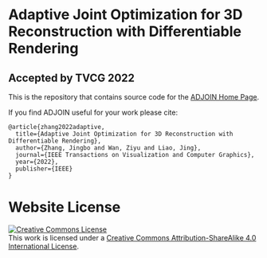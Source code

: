 # Adaptive Joint Optimization for 3D Reconstruction with Differentiable Rendering
## Accepted by TVCG 2022
This is the repository that contains source code for the [ADJOIN Home Page](https://adjointopti.github.io/adjoin.github.io/).

If you find ADJOIN useful for your work please cite:
```
@article{zhang2022adaptive,
  title={Adaptive Joint Optimization for 3D Reconstruction with Differentiable Rendering},
  author={Zhang, Jingbo and Wan, Ziyu and Liao, Jing},
  journal={IEEE Transactions on Visualization and Computer Graphics},
  year={2022},
  publisher={IEEE}
}
```

# Website License
<a rel="license" href="http://creativecommons.org/licenses/by-sa/4.0/"><img alt="Creative Commons License" style="border-width:0" src="https://i.creativecommons.org/l/by-sa/4.0/88x31.png" /></a><br />This work is licensed under a <a rel="license" href="http://creativecommons.org/licenses/by-sa/4.0/">Creative Commons Attribution-ShareAlike 4.0 International License</a>.
